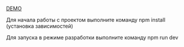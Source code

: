 [DEMO](https://develops-today-tt.vercel.app/)

Для начала работы с проектом выполните команду npm install (установка зависимостей)

Для запуска в режиме разработки выполните команду npm run dev